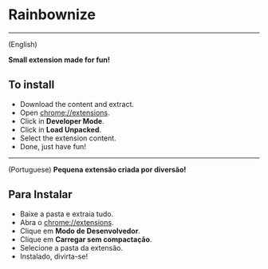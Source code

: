 # Rainbownize
---

(English)

**Small extension made for fun!**

## To install
- Download the content and extract.
- Open [chrome://extensions](chrome://extensions).
- Click in **Developer Mode**.
- Click in **Load Unpacked**.
- Select the extension content.
- Done, just have fun!

---

(Portuguese)
**Pequena extensão criada por diversão!**

## Para Instalar
- Baixe a pasta e extraia tudo.
- Abra o [chrome://extensions](chrome://extensions).
- Clique em **Modo de Desenvolvedor**.
- Clique em **Carregar sem compactação**.
- Selecione a pasta da extensão.
- Instalado, divirta-se!
